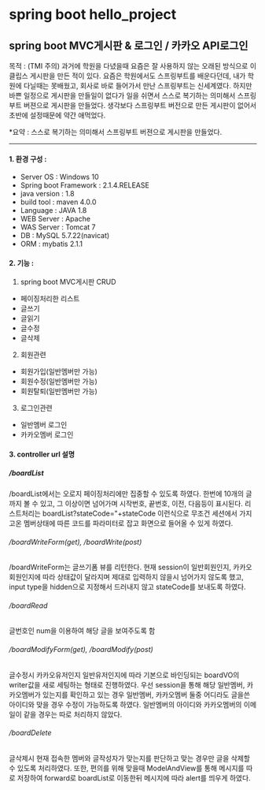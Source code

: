 # spring boot hello_project
## spring boot MVC게시판 & 로그인 / 카카오 API로그인



목적 : (TMI 주의)
과거에 학원을 다녔을때 요즘은 잘 사용하지 않는 오래된 방식으로 
이클립스 게시판을 만든 적이 있다.
요즘은 학원에서도 스프링부트를 배운다던데,
내가 학원에 다닐때는 못배웠고, 회사로 바로 들어가서 만난 스프링부트는 신세계였다.
하지만 바쁜 일정으로 게시판을 만들일이 없다가
일을 쉬면서 스스로 복기하는 의미해서 스프링부트 버젼으로 게시판을 만들었다.
생각보다 스프링부트 버전으로 만든 게시판이 없어서 초반에 설정때문에 약간 애먹었다.

*요약 : 스스로 복기하는 의미해서 스프링부트 버젼으로 게시판을 만들었다.



***


#### 1. 환경 구성 : 
+ Server OS : Windows 10
+ Spring boot Framework : 2.1.4.RELEASE
+ java version : 1.8
+ build tool : maven 4.0.0
+ Language : JAVA 1.8
+ WEB Server : Apache 
+ WAS Server : Tomcat 7
+ DB : MySQL 5.7.22(navicat)
+ ORM : mybatis 2.1.1


#### 2. 기능 :
1. spring boot MVC게시판 CRUD
+ 페이징처리한 리스트
+ 글쓰기
+ 글읽기
+ 글수정
+ 글삭제

2. 회원관련
+ 회원가입(일반멤버만 가능)
+ 회원수정(일반멤버만 가능)
+ 회원탈퇴(일반멤버만 가능)

3. 로그인관련
+ 일반멤버 로그인
+ 카카오멤버 로그인


#### 3. controller url 설명

##### /boardList
/boardList에서는 오로지 페이징처리에만 집중할 수 있도록 하였다.
한번에 10개의 글까지 볼 수 있고, 그 이상이면 넘어가며 
시작번호, 끝번호, 이전, 다음등이 표시된다.
리스트처리는 boardList?stateCode="+stateCode 
이런식으로 무조건 세션에서 가지고온 
멤버상태에 따른 코드를 파라미터로 잡고 화면으로 들어올 수 있게 하였다.

###### /boardWriteForm(get), /boardWrite(post)
/boardWriteForm는 글쓰기폼 뷰를 리턴한다.
현재 session이 일반회원인지, 카카오회원인지에 따라 상태값이 달라지며
제대로 입력하지 않을시 넘어가지 않도록 했고, 
input type을 hidden으로 지정해서 드러내지 않고 stateCode를 보내도록 하였다.

###### /boardRead
글번호인 num을 이용하여 해당 글을 보여주도록 함

###### /boardModifyForm(get), /boardModify(post)
글수정시 카카오유저인지 일반유저인지에 따라 
기본으로 바인딩되는 boardVO의 writer값을 새로 세팅하는 형태로 진행하였다.
우선 session을 통해 해당 일반멤버, 카카오멤버가 있는지를 확인하고
있는 경우 일반멤버, 카카오멤버 둘중 어디라도
글을쓴 아이디와 맞을 경우 수정이 가능하도록 하였다.
일반멤버의 아이디와 카카오멤버의 이메일이 같을 경우는 따로 처리하지 않았다.

###### /boardDelete
글삭제시 현재 접속한 멤버와 글작성자가 맞는지를 판단하고 
맞는 경우만 글을 삭제할 수 있도록 처리하였다.
또한, 편의를 위해 맞을때 ModelAndView를 통해 메시지를 따로 저장하여 
forward로 boardList로 이동한뒤 메시지에 따라 alert를 띄우게 하였다.


